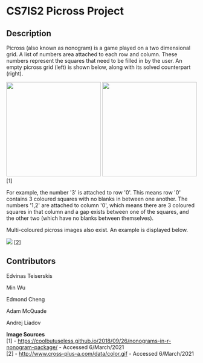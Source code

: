 # CS7IS2 Picross Project

## Description

Picross (also known as nonogram) is a game played on a two dimensional grid. A list of numbers area attached to each row and column. These numbers represent the squares that need to be filled in by the user. An empty picross grid (left) is shown below, along with its solved counterpart (right).

<img src="https://coolbutuseless.github.io/img/nonogram/example-blank.png" width="250" height="250"> <img src="https://coolbutuseless.github.io/img/nonogram/example-solved.png" width="250" height="250"> [1]

For example, the number '3' is attached to row '0'. This means row '0' contains 3 coloured squares with no blanks in between one another. The numbers '1,2' are attached to column '0', which means there are 3 coloured squares in that column and a gap exists between one of the squares, and the other two (which have no blanks between themselves).

Multi-coloured picross images also exist. An example is displayed below.

<img src="http://www.cross-plus-a.com/data/color.gif"> [2]

## Contributors

Edvinas Teiserskis


Min Wu


Edmond Cheng


Adam McQuade


Andrej Liadov


**Image Sources**  
[1] - https://coolbutuseless.github.io/2018/09/26/nonograms-in-r-nonogram-package/ - Accessed 6/March/2021  
[2] - http://www.cross-plus-a.com/data/color.gif - Accessed 6/March/2021
